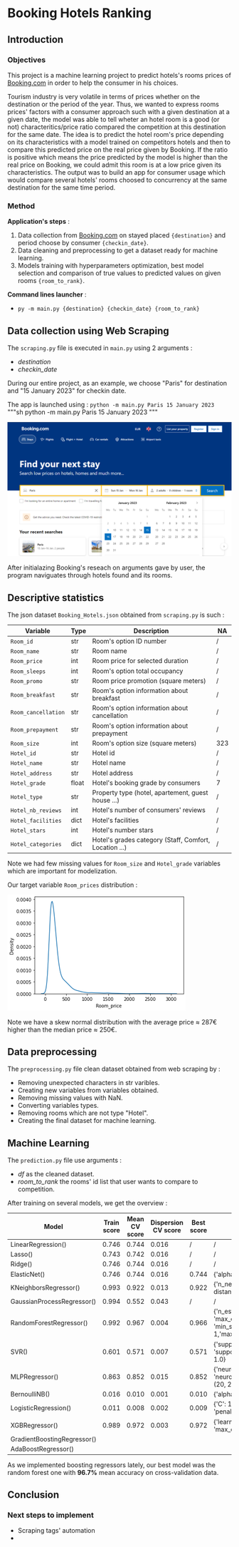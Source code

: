 # Booking Hotels Ranking

## Introduction

### Objectives

This project is a machine learning project to predict hotels's rooms prices of [Booking.com](https://www.booking.com/en-gb/) in order to help the consumer in his choices.

Tourism industry is very volatile in terms of prices whether on the destination or the period of the year. Thus, we wanted to express rooms prices' factors with a consumer approach such with a given destination at a given date, the model was able to tell wheter an hotel room is a good (or not) characteritics/price ratio compared the competition at this destination for the same date. The idea is to predict the hotel room's price depending on its characteristics with a model trained on competitors hotels and then to compare this predicted price on the real price given by Booking. If the ratio is positive which means the price predicted by the model is higher than the real price on Booking, we could admit this room is at a low price given its characteristics. The output was to build an app for consumer usage which would compare several hotels' rooms choosed to concurrency at the same destination for the same time period.

### Method

**Application's steps** :
1. Data collection from [Booking.com](https://www.booking.com/en-gb/) on stayed placed `{destination}` and period choose by consumer `{checkin_date}`.
2. Data cleaning and preprocessing to get a dataset ready for machine learning.
3. Models training with hyperparameters optimization, best model selection and comparison of true values to predicted values on given rooms `{room_to_rank}`.

**Command lines launcher** :
 - `py -m main.py {destination} {checkin_date} {room_to_rank}`

## Data collection using Web Scraping

The `scraping.py` file is executed in `main.py` using 2 arguments :

- *destination*
- *checkin_date*

During our entire project, as an example, we choose "Paris" for destination and "15 January 2023" for checkin date.

The app is launched using : `python -m main.py Paris 15 January 2023`
"""sh
python -m main.py Paris 15 January 2023
"""

![Search](img/capture_search.png)

After initialazing Booking's reseach on arguments gave by user, the program naviguates through hotels found and its rooms.

## Descriptive statistics

The json dataset `Booking_Hotels.json` obtained from `scraping.py` is such :

| Variable            | Type  | Description                                            | NA  |
| ------------------- | ----- | ------------------------------------------------------ | ----|
| `Room_id`           | str   | Room's option ID number                                |  /  |
| `Room_name`         | str   | Room name                                              |  /  |
| `Room_price`        | int   | Room price for selected duration                       |  /  |
| `Room_sleeps`       | int   | Room's option total occupancy                          |  /  |
| `Room_promo`        | str   | Room price promotion (square meters)                   |  /  |
| `Room_breakfast`    | str   | Room's option information about breakfast              |  /  |
| `Room_cancellation` | str   | Room's option information about cancellation           |  /  |
| `Room_prepayment`   | str   | Room's option information about prepayment             |  /  |
| `Room_size`         | int   | Room's option size (square meters)                     | 323 |
| `Hotel_id`          | str   | Hotel id                                               |  /  |
| `Hotel_name`        | str   | Hotel name                                             |  /  |
| `Hotel_address`     | str   | Hotel address                                          |  /  |
| `Hotel_grade`       | float | Hotel's booking grade by consumers                     |  7  |
| `Hotel_type`        | str   | Property type (hotel, apartement, guest house ...)     |  /  |
| `Hotel_nb_reviews`  | int   | Hotel's number of consumers' reviews                   |  /  |
| `Hotel_facilities`  | dict  | Hotel's facilities                                     |  /  |
| `Hotel_stars`       | int   | Hotel's number stars                                   |  /  |
| `Hotel_categories`  | dict  | Hotel's grades category (Staff, Comfort, Location ...) |  /  |

Note we had few missing values for `Room_size` and `Hotel_grade` variables which are important for modelization.

Our target variable `Room_prices` distribution :

![Prix](img/capture_density.png)

Note we have a skew normal distribution with the average price $\approx$ 287€ higher than the median price $\approx$ 250€.

## Data preprocessing

The `preprocessing.py` file clean dataset obtained from web scraping by :
- Removing unexpected characters in str varibles.
- Creating new variables from variables obtained.
- Removing missing values with NaN.
- Converting variables types.
- Removing rooms which are not type "Hotel".
- Creating the final dataset for machine learning.

## Machine Learning

The `prediction.py` file use arguments :
- *df* as the cleaned dataset.
- *room_to_rank* the rooms' id list that user wants to compare to competition.

After training on several models, we get the overview :

| Model                            | Train score  | Mean CV score | Dispersion CV score | Best score | Best params    |
| ---------------------------------|--------------|---------------|---------------------|------------|----------------|
| LinearRegression()               |    0.746     |     0.744     |        0.016        |     /      |       /        |
| Lasso()                          |    0.743     |     0.742     |        0.016        |     /      |       /        |
| Ridge()                          |    0.746     |     0.744     |        0.016        |     /      |       /        |
| ElasticNet()                     |    0.746     |     0.744     |        0.016        |   0.744    | {'alpha': 0.015625, 'l1_ratio': 1}        |
| KNeighborsRegressor()            |    0.993     |     0.922     |        0.013        |   0.922    | {'n_neighbors': 2, 'weights': distance}  |
| GaussianProcessRegressor()       |    0.994     |     0.552     |        0.043        |     /      |       /        |
| RandomForestRegressor()          |    0.992     |     0.967     |        0.004        |   0.966    | {'n_estimator': 128, 'max_depth': 50, 'min_samples_leaf': 1,'max_features': "auto"} |
| SVR()                            |    0.601     |     0.571     |        0.007        |   0.571    | {'support_vecteurs__C': 10, 'support_vecteurs__epsilon': 1.0}       |
| MLPRegressor()                   |    0.863     |     0.852     |        0.015        |   0.852    | {'neurones__alpha': 0.001, 'neurones__hidden_layer_sizes': (20, 20)}              |
| BernoulliNB()                    |    0.016     |     0.010     |        0.001        |   0.010    | {'alpha': 0.78}             |
| LogisticRegression()             |    0.011     |     0.008     |        0.002        |   0.009    | {'C': 10.0, 'max_iter': 100, 'penalty': 'l2'}      |
| XGBRegressor()                   |    0.989     |     0.972     |        0.003        |   0.972    | {'learning_rate': 0.07, 'max_depth': 7}               |
| GradientBoostingRegressor()      |              |               |                     |            |                |
| AdaBoostRegressor()              |              |               |                     |            |                |

As we implemented boosting regressors lately, our best model was the random forest one with **96.7%** mean accuracy on cross-validation data.

## Conclusion

### Next steps to implement

- Scraping tags' automation
- 
